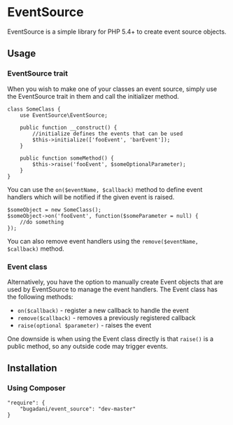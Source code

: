 EventSource
=========

EventSource is a simple library for PHP 5.4+ to create event source objects.

Usage
---------

### EventSource trait

When you wish to make one of your classes an event source, simply use the EventSource trait in them and call the
initializer method.

    class SomeClass {
        use EventSource\EventSource;

        public function __construct() {
            //initialize defines the events that can be used
            $this->initialize(['fooEvent', 'barEvent']);
        }

        public function someMethod() {
            $this->raise('fooEvent', $someOptionalParameter);
        }
    }

You can use the `on($eventName, $callback)` method to define event handlers which will be notified if the given event is raised.

    $someObject = new SomeClass();
    $someObject->on('fooEvent', function($someParameter = null) {
        //do something
    });

You can also remove event handlers using the `remove($eventName, $callback)` method.

### Event class

Alternatively, you have the option to manually create Event objects that are used by EventSource to manage the event handlers.
The Event class has the following methods:

 * `on($callback)` - register a new callback to handle the event
 * `remove($callback)` - removes a previously registered callback
 * `raise(optional $parameter)` - raises the event

One downside is when using the Event class directly is that `raise()` is a public method, so any outside code may
trigger events.

Installation
---------

### Using Composer

    "require": {
        "bugadani/event_source": "dev-master"
    }
